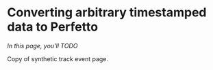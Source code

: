 # Converting arbitrary timestamped data to Perfetto

_In this page, you'll TODO_

Copy of synthetic track event page.
